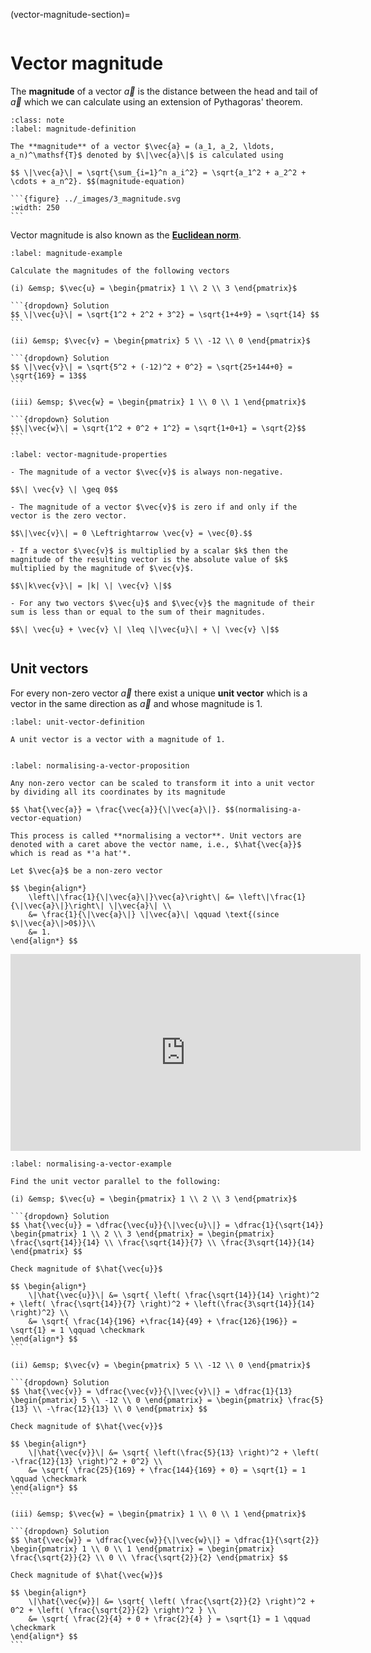 
(vector-magnitude-section)=

```{index} Vector ; magnitude
```

# Vector magnitude

The **magnitude** of a vector $\vec{a}$ is the distance between the head and tail of $\vec{a}$ which we can calculate using an extension of Pythagoras' theorem.

````{prf:definition} Vector magnitude
:class: note
:label: magnitude-definition

The **magnitude** of a vector $\vec{a} = (a_1, a_2, \ldots, a_n)^\mathsf{T}$ denoted by $\|\vec{a}\|$ is calculated using

$$ \|\vec{a}\| = \sqrt{\sum_{i=1}^n a_i^2} = \sqrt{a_1^2 + a_2^2 + \cdots + a_n^2}. $$(magnitude-equation)

```{figure} ../_images/3_magnitude.svg
:width: 250
```

````

Vector magnitude is also known as the <a href="https://en.wikipedia.org/wiki/Norm_(mathematics)" target="_blank">**Euclidean norm**</a>. 

````{prf:example}
:label: magnitude-example

Calculate the magnitudes of the following vectors

(i) &emsp; $\vec{u} = \begin{pmatrix} 1 \\ 2 \\ 3 \end{pmatrix}$

```{dropdown} Solution
$$ \|\vec{u}\| = \sqrt{1^2 + 2^2 + 3^2} = \sqrt{1+4+9} = \sqrt{14} $$
```

(ii) &emsp; $\vec{v} = \begin{pmatrix} 5 \\ -12 \\ 0 \end{pmatrix}$

```{dropdown} Solution
$$ \|\vec{v}\| = \sqrt{5^2 + (-12)^2 + 0^2} = \sqrt{25+144+0} = \sqrt{169} = 13$$
```

(iii) &emsp; $\vec{w} = \begin{pmatrix} 1 \\ 0 \\ 1 \end{pmatrix}$

```{dropdown} Solution
$$\|\vec{w}\| = \sqrt{1^2 + 0^2 + 1^2} = \sqrt{1+0+1} = \sqrt{2}$$
```
````

```{prf:theorem} Properties of vector magnitude
:label: vector-magnitude-properties

- The magnitude of a vector $\vec{v}$ is always non-negative.

$$\| \vec{v} \| \geq 0$$

- The magnitude of a vector $\vec{v}$ is zero if and only if the vector is the zero vector.

$$\|\vec{v}\| = 0 \Leftrightarrow \vec{v} = \vec{0}.$$

- If a vector $\vec{v}$ is multiplied by a scalar $k$ then the magnitude of the resulting vector is the absolute value of $k$ multiplied by the magnitude of $\vec{v}$. 

$$\|k\vec{v}\| = |k| \| \vec{v} \|$$

- For any two vectors $\vec{u}$ and $\vec{v}$ the magnitude of their sum is less than or equal to the sum of their magnitudes.

$$\| \vec{u} + \vec{v} \| \leq \|\vec{u}\| + \| \vec{v} \|$$
```

```{index} Vector ; unit vector
```

## Unit vectors

For every non-zero vector $\vec{a}$ there exist a unique **unit vector** which is a vector in the same direction as $\vec{a}$ and whose magnitude is 1.

```{prf:definition} Unit vectors
:label: unit-vector-definition

A unit vector is a vector with a magnitude of 1.
```

```{index} Vector ; normalising
```

```{prf:theorem} Normalising a vector
:label: normalising-a-vector-proposition

Any non-zero vector can be scaled to transform it into a unit vector by dividing all its coordinates by its magnitude

$$ \hat{\vec{a}} = \frac{\vec{a}}{\|\vec{a}\|}. $$(normalising-a-vector-equation)

This process is called **normalising a vector**. Unit vectors are denoted with a caret above the vector name, i.e., $\hat{\vec{a}}$ which is read as *'a hat'*.
```

```{prf:proof}
Let $\vec{a}$ be a non-zero vector

$$ \begin{align*}
    \left\|\frac{1}{\|\vec{a}\|}\vec{a}\right\| &= \left\|\frac{1}{\|\vec{a}\|}\right\| \|\vec{a}\| \\
    &= \frac{1}{\|\vec{a}\|} \|\vec{a}\| \qquad \text{(since $\|\vec{a}\|>0$)}\\
    &= 1.
\end{align*} $$
```

<iframe width="560" height="315" src="https://www.youtube.com/embed/3-LCn_dGzaY?si=vLdzzaq7grb2XNfV&amp;start=381" title="YouTube video player" frameborder="0" allow="accelerometer; autoplay; clipboard-write; encrypted-media; gyroscope; picture-in-picture; web-share" allowfullscreen></iframe>

````{prf:example}
:label: normalising-a-vector-example

Find the unit vector parallel to the following:

(i) &emsp; $\vec{u} = \begin{pmatrix} 1 \\ 2 \\ 3 \end{pmatrix}$

```{dropdown} Solution
$$ \hat{\vec{u}} = \dfrac{\vec{u}}{\|\vec{u}\|} = \dfrac{1}{\sqrt{14}} \begin{pmatrix} 1 \\ 2 \\ 3 \end{pmatrix} = \begin{pmatrix} \frac{\sqrt{14}}{14} \\ \frac{\sqrt{14}}{7} \\ \frac{3\sqrt{14}}{14} \end{pmatrix} $$

Check magnitude of $\hat{\vec{u}}$

$$ \begin{align*}
    \|\hat{\vec{u}}\| &= \sqrt{ \left( \frac{\sqrt{14}}{14} \right)^2 + \left( \frac{\sqrt{14}}{7} \right)^2 + \left(\frac{3\sqrt{14}}{14} \right)^2} \\
    &= \sqrt{ \frac{14}{196} +\frac{14}{49} + \frac{126}{196}} = \sqrt{1} = 1 \qquad \checkmark
\end{align*} $$
```

(ii) &emsp; $\vec{v} = \begin{pmatrix} 5 \\ -12 \\ 0 \end{pmatrix}$

```{dropdown} Solution
$$ \hat{\vec{v}} = \dfrac{\vec{v}}{\|\vec{v}\|} = \dfrac{1}{13} \begin{pmatrix} 5 \\ -12 \\ 0 \end{pmatrix} = \begin{pmatrix} \frac{5}{13} \\ -\frac{12}{13} \\ 0 \end{pmatrix} $$

Check magnitude of $\hat{\vec{v}}$

$$ \begin{align*}
    \|\hat{\vec{v}}\| &= \sqrt{ \left(\frac{5}{13} \right)^2 + \left( -\frac{12}{13} \right)^2 + 0^2} \\
    &= \sqrt{ \frac{25}{169} + \frac{144}{169} + 0} = \sqrt{1} = 1 \qquad \checkmark
\end{align*} $$
```

(iii) &emsp; $\vec{w} = \begin{pmatrix} 1 \\ 0 \\ 1 \end{pmatrix}$

```{dropdown} Solution
$$ \hat{\vec{w}} = \dfrac{\vec{w}}{\|\vec{w}\|} = \dfrac{1}{\sqrt{2}} \begin{pmatrix} 1 \\ 0 \\ 1 \end{pmatrix} = \begin{pmatrix} \frac{\sqrt{2}}{2} \\ 0 \\ \frac{\sqrt{2}}{2} \end{pmatrix} $$

Check magnitude of $\hat{\vec{w}}$

$$ \begin{align*}
    \|\hat{\vec{w}}| &= \sqrt{ \left( \frac{\sqrt{2}}{2} \right)^2 + 0^2 + \left( \frac{\sqrt{2}}{2} \right)^2 } \\
    &= \sqrt{ \frac{2}{4} + 0 + \frac{2}{4} } = \sqrt{1} = 1 \qquad \checkmark
\end{align*} $$
```
